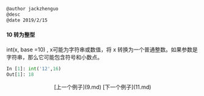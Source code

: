 ```markdown
@author jackzhenguo
@desc 
@date 2019/2/15
```

#### 10  转为整型　　

int(x, base =10) , x可能为字符串或数值，将 x 转换为一个普通整数。如果参数是字符串，那么它可能包含符号和小数点。 

```python
In [1]: int('12',16)
Out[1]: 18
```


<center>[上一个例子](9.md)    [下一个例子](11.md)</center>